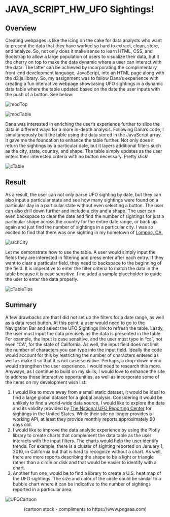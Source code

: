# JAVA_SCRIPT_HW_UFO Sightings!

## Overview 
Creating webpages is like the icing on the cake for data analysts who want to present the data that they have worked so hard to extract, clean, store, and analyze. So, not only does it make sense to learn HTML, CSS, and Bootstrap to allow a large population of users to visualize their data, but it the cherry on top to make the data dynamic where a user can interact with the data. The latter can be achieved by incorporating the complimentary front-end development language, JavaScript, into an HTML page along with the d3.js library.
So, my assignment was to follow Dana’s experience with creating a fun interactive webpage showcasing UFO sightings in a dynamic data table where the table updated based on the date the user inputs with the push of a button. See below:

![modTop](https://user-images.githubusercontent.com/82008319/126075429-3b44278d-70ba-418d-840e-158889aea2dd.JPG)

![modTable](https://user-images.githubusercontent.com/82008319/126075437-9346a3c9-bd16-422c-bd25-a2d560ca4ccb.JPG)

Dana was interested in enriching the user’s experience further to slice the data in different ways for a more in-depth analysis. Following Dana’s code, I simultaneously built the table using the data stored in the JavaScript array. It gave me the foundation to enhance the table further. Not only does it return the sightings by a particular date, but it layers additional filters such as the city, state, country, and shape.  The table simply updates as the user enters their interested criteria with no button necessary. Pretty slick! 

![cTable](https://user-images.githubusercontent.com/82008319/126075460-888568db-05c3-4a53-9bd3-74837d5fee08.JPG)

## Result
As a result, the user can not only parse UFO sighting by date, but they can also input a particular state and see how many sightings were found on a particular day in a particular state without even selecting a button. The user can also drill down further and include a city and a shape. The user can even backspace to clear the date and find the number of sightings for just a particular shape across the country for the entire date range, or back up again and just find the number of sightings in a particular city. I was so excited to find that there was one sighting in my hometown of <a href=https://www.cityoflompoc.com/>Lompoc, CA.</a> 

![srchCity](https://user-images.githubusercontent.com/82008319/126075477-3fe537a4-d0f0-4485-ab04-a3ff55941c6a.JPG)

Let me demonstrate how to use the table. A user would simply input the fields they are interested in filtering and press enter after each entry. If they want to clear a particular field, they need to backspace to the beginning of the field. It is imperative to enter the filter criteria to match the data in the table because it is case sensitive. I included a sample placeholder to guide the user to enter the data properly.

![cTableTips](https://user-images.githubusercontent.com/82008319/126075500-830f3fee-882f-406d-b2ac-bc4094e6ddce.JPG)

## Summary
A few drawbacks are that I did not set up the filters for a date range, as well as a data reset button. At this point, a user would need to go to the Navigation Bar and select the UFO Sightings link to refresh the table. Lastly, the user must input the data precisely as the data is presented in the table. For example, the input is case sensitive, and the user must type in “ca”, not even “CA”, for the state of California. As well, the input field does not limit the number of characters you can type into the input field. Ideally the code would account for this by restricting the number of characters entered as well as make it so that it is not case sensitive. Perhaps, a drop-down menu would strengthen the user experience. I would need to research this more. Anyways, as I continue to build on my skills, I would love to enhance the site to address those interactive opportunities, as well as incorporate some of the items on my development wish list:
1)	I would like to move away from a small static dataset, it would be ideal to find a large global dataset for a global analysis. Considering it would be unlikely to find a world-wide data source, I would like to explore the data and its validity provided by <a href=http://www.nuforc.org/index.html>The National UFO Reporting Center</a> for sightings in the United States. While their site no longer provides a working API, at least they provide monthly reports approximately 60 days old. 
2)	I would like to improve the data analytic experience by using the Plotly library to create charts that complement the data table as the user interacts with the input filters. The charts would help the user identify trends. For example, there is a cluster of sighting reported on January 1, 2010, in California but that is hard to recognize without a chart. As well, there are more reports describing the shape to be a light or triangle rather than a circle or disk and that would be easier to identify with a chart. 
3)	Another fun one, would be to find a library to create a U.S. heat map of the UFO sightings. The size and color of the circle could be similar to a bubble chart where it can be indicative to the number of sightings reported in a particular area.

![UFOCartoon](https://user-images.githubusercontent.com/82008319/126075538-aa5effee-b786-419c-b032-a3e06e0828d6.png)
<p align="center">
  (cartoon stock - compliments to https://www.pngaaa.com)
</p>



